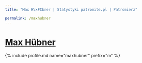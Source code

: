 ```yaml
---
title: "Max H\xFCbner | Statystyki patronite.pl | Patromierz"

permalink: /maxhubner
---
```


# [Max Hübner](https://patronite.pl/maxhubner)

{% include profile.md name="maxhubner" prefix="m" %}
